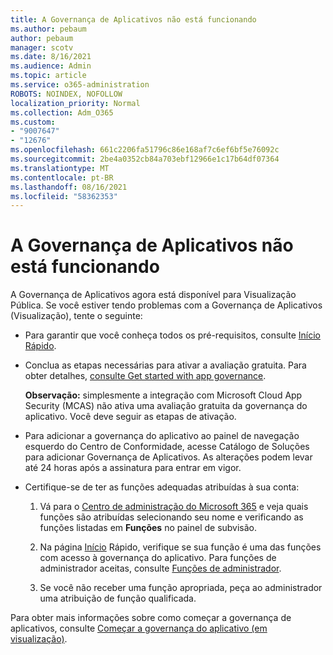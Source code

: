 ```yaml
---
title: A Governança de Aplicativos não está funcionando
ms.author: pebaum
author: pebaum
manager: scotv
ms.date: 8/16/2021
ms.audience: Admin
ms.topic: article
ms.service: o365-administration
ROBOTS: NOINDEX, NOFOLLOW
localization_priority: Normal
ms.collection: Adm_O365
ms.custom:
- "9007647"
- "12676"
ms.openlocfilehash: 661c2206fa51796c86e168af7c6ef6bf5e76092c
ms.sourcegitcommit: 2be4a0352cb84a703ebf12966e1c17b64df07364
ms.translationtype: MT
ms.contentlocale: pt-BR
ms.lasthandoff: 08/16/2021
ms.locfileid: "58362353"
---
```

# <a name="app-governance-is-not-working"></a>A Governança de Aplicativos não está funcionando

A Governança de Aplicativos agora está disponível para Visualização Pública. Se você estiver tendo problemas com a Governança de Aplicativos (Visualização), tente o seguinte:

- Para garantir que você conheça todos os pré-requisitos, consulte [Início Rápido](https://docs.microsoft.com/microsoft-365/compliance/app-governance-get-started).

- Conclua as etapas necessárias para ativar a avaliação gratuita. Para obter detalhes, [consulte Get started with app governance](https://docs.microsoft.com/microsoft-365/compliance/app-governance-get-started#add-app-governance-to-your-microsoft-365-account). 

    **Observação:** simplesmente a integração com Microsoft Cloud App Security (MCAS) não ativa uma avaliação gratuita da governança do aplicativo. Você deve seguir as etapas de ativação.

- Para adicionar a governança do aplicativo ao painel de navegação esquerdo do Centro de Conformidade, acesse Catálogo de Soluções para adicionar Governança de Aplicativos. As alterações podem levar até 24 horas após a assinatura para entrar em vigor.

- Certifique-se de ter as funções adequadas atribuídas à sua conta:

    1. Vá para o [Centro de administração do Microsoft 365](https://admin.microsoft.com/Adminportal/Home#/users) e veja quais funções são atribuídas selecionando seu nome e verificando as funções listadas em **Funções** no painel de subvisão.

    1. Na página [Início](https://aka.ms/appgovernancepreview) Rápido, verifique se sua função é uma das funções com acesso à governança do aplicativo. Para funções de administrador aceitas, consulte [Funções de administrador](https://docs.microsoft.com/microsoft-365/compliance/app-governance-get-started#administrator-roles). 

    1. Se você não receber uma função apropriada, peça ao administrador uma atribuição de função qualificada.

Para obter mais informações sobre como começar a governança de aplicativos, consulte [Começar a governança do aplicativo (em visualização)](https://docs.microsoft.com/microsoft-365/compliance/app-governance-get-started).